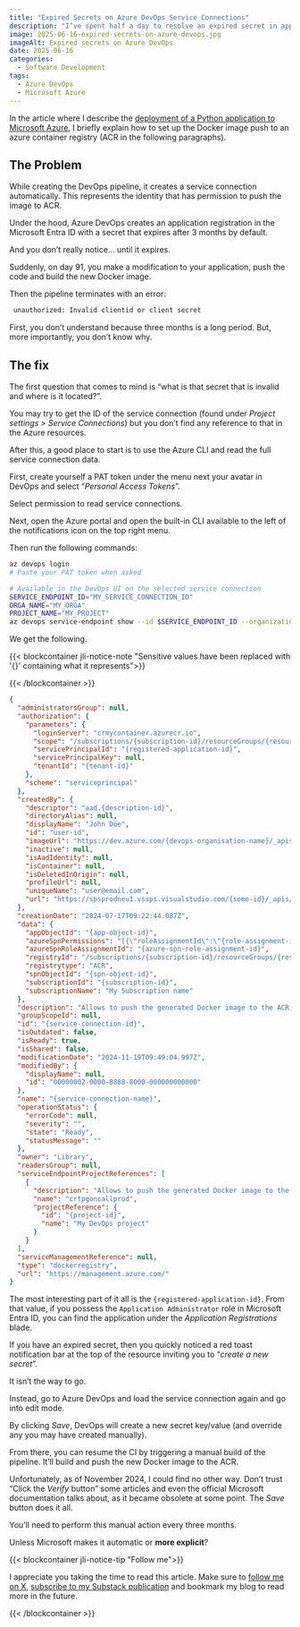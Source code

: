 ```yaml
---
title: "Expired Secrets on Azure DevOps Service Connections"
description: "I’ve spent half a day to resolve an expired secret in application registered automatically by Azure DevOps. Here is how to solve the issue and my takeaways."
image: 2025-06-16-expired-secrets-on-azure-devops.jpg
imageAlt: Expired secrets on Azure DevOps
date: 2025-06-16
categories:
  - Software Development
tags:
  - Azure DevOps
  - Microsoft Azure
---
```


In the article where I describe the [deployment of a Python application to Microsoft Azure](../../2024-07/deploy-a-rest-api-python-to-azure/index.md), I briefly explain how to set up the Docker image push to an azure container registry (ACR in the following paragraphs).

## The Problem

While creating the DevOps pipeline, it creates a service connection automatically. This represents the identity that has permission to push the image to ACR.

Under the hood, Azure DevOps creates an application registration in the Microsoft Entra ID with a secret that expires after 3 months by default.

And you don’t really notice… until it expires.

Suddenly, on day 91, you make a modification to your application, push the code and build the new Docker image.

Then the pipeline terminates with an error:

```bash
 unauthorized: Invalid clientid or client secret
```

First, you don’t understand because three months is a long period. But, more importantly, you don’t know why.

## The fix

The first question that comes to mind is “what is that secret that is invalid and where is it located?”.

You may try to get the ID of the service connection (found under _Project settings > Service Connections_) but you don’t find any reference to that in the Azure resources.

After this, a good place to start is to use the Azure CLI and read the full service connection data.

First, create yourself a PAT token under the menu next your avatar in DevOps and select “_Personal Access Tokens_”.

Select permission to read service connections.

Next, open the Azure portal and open the built-in CLI available to the left of the notifications icon on the top right menu.

Then run the following commands:

```bash
az devops login
# Paste your PAT token when asked

# Available in the DevOps UI on the selected service connection
SERVICE_ENDPOINT_ID="MY_SERVICE_CONNECTION_ID"
ORGA_NAME="MY_ORGA"
PROJECT_NAME="MY_PROJECT"
az devops service-endpoint show --id $SERVICE_ENDPOINT_ID --organization https://dev.azure.com/$ORGA_NAME --project $PROJECT_NAME
```

We get the following.

{{< blockcontainer jli-notice-note "Sensitive values have been replaced with '{}' containing what it represents">}}

{{< /blockcontainer >}}

```json
{
  "administratorsGroup": null,
  "authorization": {
    "parameters": {
      "loginServer": "crmycontainer.azurecr.io",
      "scope": "/subscriptions/{subscription-id}/resourceGroups/{resource-group-name}/providers/Microsoft.ContainerRegistry/registries/{repository-name}",
      "servicePrincipalId": "{registered-application-id}",
      "servicePrincipalKey": null,
      "tenantId": "{tenant-id}"
    },
    "scheme": "serviceprincipal"
  },
  "createdBy": {
    "descriptor": "aad.{description-id}",
    "directoryAlias": null,
    "displayName": "John Doe",
    "id": "user-id",
    "imageUrl": "https://dev.azure.com/{devops-organisation-name}/_apis/GraphProfile/MemberAvatars/aad.{description-id}",
    "inactive": null,
    "isAadIdentity": null,
    "isContainer": null,
    "isDeletedInOrigin": null,
    "profileUrl": null,
    "uniqueName": "user@email.com",
    "url": "https://spsprodneu1.vssps.visualstudio.com/{some-id}/_apis/Identities/{id}"
  },
  "creationDate": "2024-07-17T09:22:44.087Z",
  "data": {
    "appObjectId": "{app-object-id}",
    "azureSpnPermissions": "[{\"roleAssignmentId\":\"{role-assignment-id}\",\"resourceProvider\":\"Microsoft.RoleAssignment\",\"provisioned\":true}]",
    "azureSpnRoleAssignmentId": "{azure-spn-role-assignment-id}",
    "registryId": "/subscriptions/{subscription-id}/resourceGroups/{resource-group-name}/providers/Microsoft.ContainerRegistry/registries/{repository-name}",
    "registrytype": "ACR",
    "spnObjectId": "{spn-object-id}",
    "subscriptionId": "{subscription-id}",
    "subscriptionName": "My Subscription name"
  },
  "description": "Allows to push the generated Docker image to the ACR.",
  "groupScopeId": null,
  "id": "{service-connection-id}",
  "isOutdated": false,
  "isReady": true,
  "isShared": false,
  "modificationDate": "2024-11-19T09:49:04.997Z",
  "modifiedBy": {
    "displayName": null,
    "id": "00000002-0000-8888-8000-000000000000"
  },
  "name": "{service-connection-name}",
  "operationStatus": {
    "errorCode": null,
    "severity": "",
    "state": "Ready",
    "statusMessage": ""
  },
  "owner": "Library",
  "readersGroup": null,
  "serviceEndpointProjectReferences": [
    {
      "description": "Allows to push the generated Docker image to the ACR.",
      "name": "crtpgoncallprod",
      "projectReference": {
        "id": "{project-id}",
        "name": "My DevOps project"
      }
    }
  ],
  "serviceManagementReference": null,
  "type": "dockerregistry",
  "url": "https://management.azure.com/"
}
```

The most interesting part of it all is the `{registered-application-id}`. From that value, if you possess the `Application Administrator` role in Microsoft Entra ID, you can find the application under the _Application Registrations_ blade.

If you have an expired secret, then you quickly noticed a red toast notification bar at the top of the resource inviting you to “_create a new secret_”.

It isn’t the way to go.

Instead, go to Azure DevOps and load the service connection again and go into edit mode.

By clicking _Save_, DevOps will create a new secret key/value (and override any you may have created manually).

From there, you can resume the CI by triggering a manual build of the pipeline. It’ll build and push the new Docker image to the ACR.

Unfortunately, as of November 2024, I could find no other way. Don’t trust “Click the _Verify_ button” some articles and even the official Microsoft documentation talks about, as it became obsolete at some point. The _Save_ button does it all.

You’ll need to perform this manual action every three months.

Unless Microsoft makes it automatic or **more explicit**?

{{< blockcontainer jli-notice-tip "Follow me">}}

I appreciate you taking the time to read this article. Make sure to [follow me on X](https://x.com/LitzlerJeremie), [subscribe to my Substack publication](https://iamjeremie.substack.com/) and bookmark my blog to read more in the future.

{{< /blockcontainer >}}
